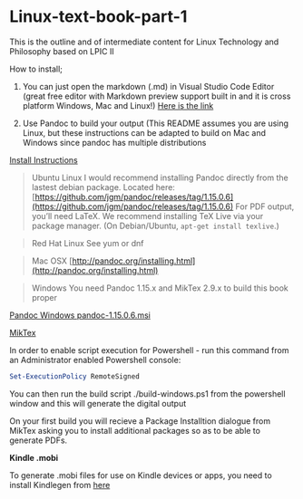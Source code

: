 # Linux-text-book-part-1
This is the outline and of intermediate content for Linux Technology and Philosophy based on LPIC II


How to install;

1.  You can just open the markdown (.md) in Visual Studio Code Editor (great free editor with Markdown preview support built in and it is cross platform Windows, Mac and Linux!) [Here is the link](https://code.visualstudio.com/)

2.  Use Pandoc to build your output (This README assumes you are using Linux, but these instructions can be adapted to build on Mac and Windows since pandoc has multiple distributions

[Install Instructions](http://pandoc.org/installing.html)

> Ubuntu Linux
> I would recommend installing Pandoc directly from the lastest debian package.  Located here: [https://github.com/jgm/pandoc/releases/tag/1.15.0.6](https://github.com/jgm/pandoc/releases/tag/1.15.0.6)
> For PDF output, you’ll need LaTeX. We recommend installing TeX Live via your package manager. (On Debian/Ubuntu, ```apt-get install texlive```.)

> Red Hat Linux 
> See yum or dnf

> Mac OSX
> [http://pandoc.org/installing.html](http://pandoc.org/installing.html)

> Windows 
You need Pandoc 1.15.x  and MikTex 2.9.x to build this book proper

[Pandoc Windows pandoc-1.15.0.6.msi](https://github.com/jgm/pandoc/releases/tag/1.15.0.6 "Pandoc MSI")

[MikTex](http://miktex.org/download "Miktex Download")

In order to enable script execution for Powershell - run this command from an Administrator enabled Powershell console:

```powershell
Set-ExecutionPolicy RemoteSigned
```

You can then run the build script ./build-windows.ps1 from the powershell window and this will generate the digital output

On your first build you will recieve a Package Installtion dialogue from MikTex asking you to install additional packages so as to be able to generate PDFs.

__Kindle .mobi__

To generate .mobi files for use on Kindle devices or apps, you need to install Kindlegen from [here](http://www.amazon.com/gp/feature.html?docId=1000765211)
